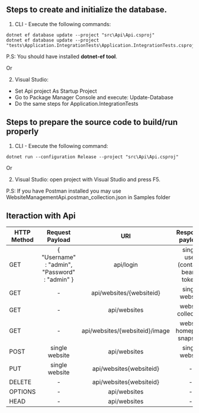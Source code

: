 ﻿## Steps to create and initialize the database.

1. CLI - Execute the following commands:

```
dotnet ef database update --project "src\Api\Api.csproj"
dotnet ef database update --project "tests\Application.IntegrationTests\Application.IntegrationTests.csproj"
```
			
P.S: You should have installed **dotnet-ef tool**.
	
Or

2. Visual Studio:
- Set Api project As Startup Project
- Go to Package Manager Console and execute: Update-Database
- Do the same steps for Application.IntegrationTests

## Steps to prepare the source code to build/run properly
  
1. CLI - Execute the following command:
```
dotnet run --configuration Release --project "src\Api\Api.csproj"
```
		
Or

2. Visual Studio: open project with Visual Studio and press F5.
   
P.S: If you have Postman installed you may use WebsiteManagementApi.postman_collection.json in Samples folder 
   
## Iteraction with Api
   
| HTTP Method		|		Request Payload		|	URI						        |    Response payload                   |
|-------------------|:-------------------------:|:---------------------------------:|:-------------------------------------:|
|   GET 			|    { "Username" : "admin", "Password" : "admin" }       |  api/login                        |	single user (contains bearer token) |
|	GET			    |            -              |  api/websites/{websiteid}         |	single website                      |
|	GET				|			 -			    |  api/websites                     |   website collection                  |
|	GET				|			 -			    |  api/websites/{websiteid}/image   |   website homepage snapshot           |
|    POST			|      single website       |  api/websites                     |	single website                      |
|   PUT			    |      single website       |  api/websites{websiteid}          |	       -                            |
|   DELETE			|           -               |  api/websites{websiteid}          |	       -                            |
|    OPTIONS		|           -               |  api/websites                     |	       -                            |
|    HEAD			|           -               |  api/websites                     |	       -                            |
